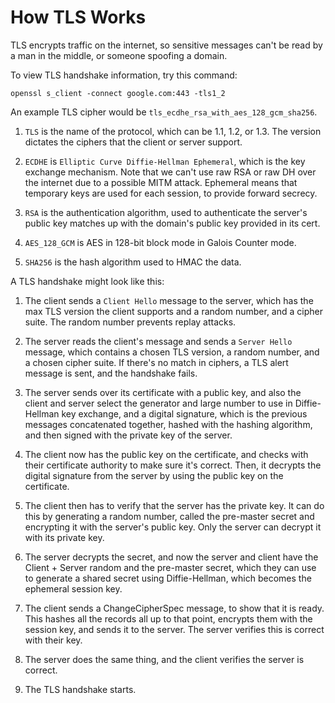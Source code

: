 # How TLS Works

TLS encrypts traffic on the internet, so sensitive messages can't be
read by a man in the middle, or someone spoofing a domain.

To view TLS handshake information, try this command:

`openssl s_client -connect google.com:443 -tls1_2`

An example TLS cipher would be `tls_ecdhe_rsa_with_aes_128_gcm_sha256`.

1. `TLS` is the name of the protocol, which can be 1.1, 1.2, or 1.3.
The version dictates the ciphers that the client or server support.

2. `ECDHE` is `Elliptic Curve Diffie-Hellman Ephemeral`, which is the
   key exchange mechanism. Note that we can't use raw RSA or raw DH over
   the internet due to a possible MITM attack. Ephemeral means that
   temporary keys are used for each session, to provide forward secrecy.

3. `RSA` is the authentication algorithm, used to authenticate the
   server's public key matches up with the domain's public key provided
   in its cert.

4. `AES_128_GCM` is AES in 128-bit block mode in Galois Counter mode.

5. `SHA256` is the hash algorithm used to HMAC the data.

A TLS handshake might look like this:

1. The client sends a `Client Hello` message to the server, which has
the max TLS version the client supports and a random number, and a
cipher suite. The random number prevents replay attacks.

2. The server reads the client's message and sends a `Server Hello`
   message, which contains a chosen TLS version, a random number, and a
   chosen cipher suite. If there's no match in ciphers, a TLS alert
   message is sent, and the handshake fails.

3. The server sends over its certificate with a public key, and also the
   client and server select the generator and large number to use in
   Diffie-Hellman key exchange, and a digital signature, which is the
   previous messages concatenated together, hashed with the hashing
   algorithm, and then signed with the private key of the server.

4. The client now has the public key on the certificate, and checks with
   their certificate authority to make sure it's correct. Then, it decrypts the
   digital signature from the server by using the public key on the
   certificate.

5. The client then has to verify that the server has the private key. It
   can do this by generating a random number, called the pre-master
   secret and encrypting it with the server's public key. Only the server can
   decrypt it with its private key.

6. The server decrypts the secret, and now the server and client have
   the Client + Server random and the pre-master secret, which they can
   use to generate a shared secret using Diffie-Hellman, which becomes
   the ephemeral session key.

7. The client sends a ChangeCipherSpec message, to show that it is
   ready. This hashes all the records all up to that point, encrypts
   them with the session key, and sends it to the server. The server
   verifies this is correct with their key.

8. The server does the same thing, and the client verifies the server is
   correct.

9. The TLS handshake starts.
